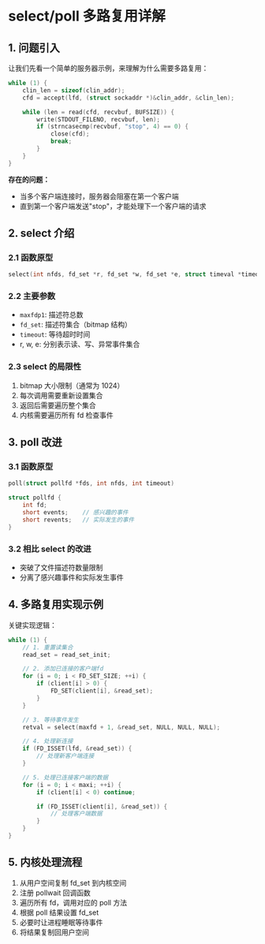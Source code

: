 # select/poll 多路复用详解

## 1. 问题引入

让我们先看一个简单的服务器示例，来理解为什么需要多路复用：

```c
while (1) {
    clin_len = sizeof(clin_addr);
    cfd = accept(lfd, (struct sockaddr *)&clin_addr, &clin_len);

    while (len = read(cfd, recvbuf, BUFSIZE)) {
        write(STDOUT_FILENO, recvbuf, len);
        if (strncasecmp(recvbuf, "stop", 4) == 0) {
            close(cfd);
            break;
        }
    }
}
```

**存在的问题：**

- 当多个客户端连接时，服务器会阻塞在第一个客户端
- 直到第一个客户端发送"stop"，才能处理下一个客户端的请求

## 2. select 介绍

### 2.1 函数原型

```c
select(int nfds, fd_set *r, fd_set *w, fd_set *e, struct timeval *timeout)
```

### 2.2 主要参数

- `maxfdp1`: 描述符总数
- `fd_set`: 描述符集合（bitmap 结构）
- `timeout`: 等待超时时间
- r, w, e: 分别表示读、写、异常事件集合

### 2.3 select 的局限性

1. bitmap 大小限制（通常为 1024）
2. 每次调用需要重新设置集合
3. 返回后需要遍历整个集合
4. 内核需要遍历所有 fd 检查事件

## 3. poll 改进

### 3.1 函数原型

```c
poll(struct pollfd *fds, int nfds, int timeout)

struct pollfd {
    int fd;
    short events;    // 感兴趣的事件
    short revents;   // 实际发生的事件
}
```

### 3.2 相比 select 的改进

- 突破了文件描述符数量限制
- 分离了感兴趣事件和实际发生事件

## 4. 多路复用实现示例

关键实现逻辑：

```c
while (1) {
    // 1. 重置读集合
    read_set = read_set_init;

    // 2. 添加已连接的客户端fd
    for (i = 0; i < FD_SET_SIZE; ++i) {
        if (client[i] > 0) {
            FD_SET(client[i], &read_set);
        }
    }

    // 3. 等待事件发生
    retval = select(maxfd + 1, &read_set, NULL, NULL, NULL);

    // 4. 处理新连接
    if (FD_ISSET(lfd, &read_set)) {
        // 处理新客户端连接
    }

    // 5. 处理已连接客户端的数据
    for (i = 0; i < maxi; ++i) {
        if (client[i] < 0) continue;

        if (FD_ISSET(client[i], &read_set)) {
            // 处理客户端数据
        }
    }
}
```

## 5. 内核处理流程

1. 从用户空间复制 fd_set 到内核空间
2. 注册 pollwait 回调函数
3. 遍历所有 fd，调用对应的 poll 方法
4. 根据 poll 结果设置 fd_set
5. 必要时让进程睡眠等待事件
6. 将结果复制回用户空间
